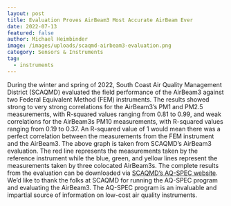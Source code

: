 ```yaml
---
layout: post
title: Evaluation Proves AirBeam3 Most Accurate AirBeam Ever
date: 2022-07-13
featured: false
author: Michael Heimbinder
image: /images/uploads/scaqmd-airbeam3-evaluation.png
category: Sensors & Instruments
tag:
  - instruments
---
```

During the winter and spring of 2022, South Coast Air Quality Management District (SCAQMD) evaluated the field performance of the AirBeam3 against two Federal Equivalent Method (FEM) instruments. The results showed strong to very strong correlations for the AirBeam3’s PM1 and PM2.5 measurements, with R-squared values ranging from 0.81 to 0.99, and weak correlations for the AirBeam3s PM10 measurements, with R-squared values ranging from 0.19 to 0.37. An R-squared value of 1 would mean there was a perfect correlation between the measurements from the FEM instrument and the AirBeam3. The above graph is taken from SCAQMD’s AirBeam3 evaluation. The red line represents the measurements taken by the reference instrument while the blue, green, and yellow lines represent the measurements taken by three colocated AirBeam3s. The complete results from the evaluation can be downloaded via [SCAQMD’s AQ-SPEC website](http://www.aqmd.gov/aq-spec/sensordetail/habitatmap---airbeam3). We’d like to thank the folks at SCAQMD for running the AQ-SPEC program and evaluating the AirBeam3. The AQ-SPEC program is an invaluable and impartial source of information on low-cost air quality instruments.